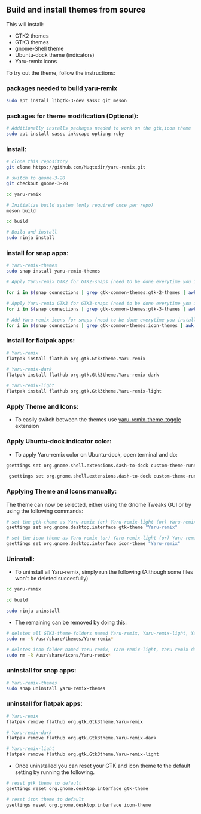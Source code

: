 ## Build and install themes from source

This will install:
- GTK2 themes
- GTK3 themes
- gnome-Shell theme
- Ubuntu-dock theme (indicators)
- Yaru-remix icons

To try out the theme, follow the instructions:

### packages needed to build yaru-remix
```bash
sudo apt install libgtk-3-dev sassc git meson 
```

### packages for theme modification (Optional):
```bash
# Additionally installs packages needed to work on the gtk,icon theme
sudo apt install sassc inkscape optipng ruby
```

### install:

```bash
# clone this repository
git clone https://github.com/Muqtxdir/yaru-remix.git
```

```bash
# switch to gnome-3-28
git checkout gnome-3-28
```

```bash
cd yaru-remix
```

```bash
# Initialize build system (only required once per repo)
meson build

cd build

# Build and install
sudo ninja install
```

### install for snap apps:

```bash
# Yaru-remix-themes
sudo snap install yaru-remix-themes
```

```bash
# Apply Yaru-remix GTK2 for GTK2-snaps (need to be done everytime you install a new GTK2-snap app)

for i in $(snap connections | grep gtk-common-themes:gtk-2-themes | awk '{print $2}'); do sudo snap connect $i yaru-remix-themes:gtk-2-themes; done
```

```bash
# Apply Yaru-remix GTK3 for GTK3-snaps (need to be done everytime you install a new GTK3-snap app)
for i in $(snap connections | grep gtk-common-themes:gtk-3-themes | awk '{print $2}'); do sudo snap connect $i yaru-remix-themes:gtk-3-themes; done
```

```bash
# Add Yaru-remix icons for snaps (need to be done everytime you install a new snap app)
for i in $(snap connections | grep gtk-common-themes:icon-themes | awk '{print $2}'); do sudo snap connect $i yaru-remix-themes:icon-themes; done
```

### install for flatpak apps:

```bash
# Yaru-remix
flatpak install flathub org.gtk.Gtk3theme.Yaru-remix
```

```bash
# Yaru-remix-dark
flatpak install flathub org.gtk.Gtk3theme.Yaru-remix-dark
```

```bash
# Yaru-remix-light
flatpak install flathub org.gtk.Gtk3theme.Yaru-remix-light
```

### Apply Theme and Icons:
- To easily switch between the themes use [yaru-remix-theme-toggle](https://github.com/Muqtxdir/yaru-remix-theme-toggle) extension

### Apply Ubuntu-dock indicator color:
- To apply Yaru-remix color on Ubuntu-dock, open terminal and do:

```bash
gsettings set org.gnome.shell.extensions.dash-to-dock custom-theme-running-dots-color '#315bef' 2> /dev/null
```
```bash
 gsettings set org.gnome.shell.extensions.dash-to-dock custom-theme-running-dots-border-color '#315bef' 2> /dev/null
```

### Applying Theme and Icons manually:

The theme can now be selected, either using the Gnome Tweaks GUI or by using the following commands:

```bash
# set the gtk-theme as Yaru-remix (or) Yaru-remix-light (or) Yaru-remix-dark
gsettings set org.gnome.desktop.interface gtk-theme "Yaru-remix"
```

```bash
# set the icon theme as Yaru-remix (or) Yaru-remix-light (or) Yaru-remix-dark
gsettings set org.gnome.desktop.interface icon-theme "Yaru-remix"
```

### Uninstall:

- To uninstall all Yaru-remix, simply run the following (Although some files won't be deleted succesfully)

```bash
cd yaru-remix

cd build

sudo ninja uninstall
```
- The remaining can be removed by doing this:

```bash
# deletes all GTK3-theme-folders named Yaru-remix, Yaru-remix-light, Yaru-remix-dark
sudo rm -R /usr/share/themes/Yaru-remix*

# deletes icon-folder named Yaru-remix, Yaru-remix-light, Yaru-remix-dark
sudo rm -R /usr/share/icons/Yaru-remix*

```
### uninstall for snap apps:

```bash
# Yaru-remix-themes
sudo snap uninstall yaru-remix-themes
```
### uninstall for flatpak apps:

```bash
# Yaru-remix
flatpak remove flathub org.gtk.Gtk3theme.Yaru-remix
```

```bash
# Yaru-remix-dark
flatpak remove flathub org.gtk.Gtk3theme.Yaru-remix-dark
```

```bash
# Yaru-remix-light
flatpak remove flathub org.gtk.Gtk3theme.Yaru-remix-light
```

- Once uninstalled you can reset your GTK and icon theme to the default setting by running the following.

```bash
# reset gtk theme to default
gsettings reset org.gnome.desktop.interface gtk-theme
```
```bash
# reset icon theme to default
gsettings reset org.gnome.desktop.interface icon-theme
```
